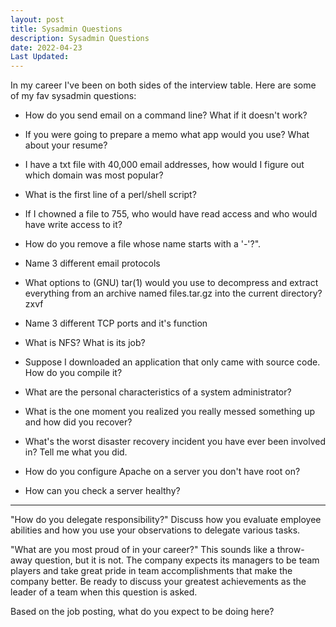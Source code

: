 ```yaml
---
layout: post
title: Sysadmin Questions
description: Sysadmin Questions
date: 2022-04-23
Last Updated:
---
```


In my career I've been on both sides of the interview table.  Here are some of my fav sysadmin questions:


* How do you send email on a command line?  What if it doesn't work?

* If you were going to prepare a memo what app would you use? What about your resume?

* I have a txt file with 40,000 email addresses, how would I figure out which domain was most popular?

* What is the first line of a perl/shell script?

* If I chowned a file to 755, who would have read access and who would have write access to it?

* How do you remove a file whose name starts with a '-'?". 

* Name 3 different email protocols

* What options to (GNU) tar(1) would you use to decompress and extract everything  from  an  archive  named  files.tar.gz into  the  current directory?  zxvf

* Name 3 different TCP ports and it's function

* What is NFS? What is its job?

* Suppose I downloaded an application that only came with source code.  How do you compile it?

* What are the personal characteristics of a system administrator?

* What is the one moment you realized you really messed something up and how did you recover?

* What's the worst disaster recovery incident you have ever been involved in? Tell me what you did.

* How do you configure Apache on a server you don't have root on?

* How can you check a server healthy?


------------------

"How do you delegate responsibility?" Discuss how you evaluate employee abilities and how you use your observations to delegate various tasks.

"What are you most proud of in your career?" This sounds like a throw-away question, but it is not. The company expects its managers to be team players and take great pride in team accomplishments that make the company better. Be ready to discuss your greatest achievements as the leader of a team when this question is asked.

Based on the job posting, what do you expect to be doing here?

